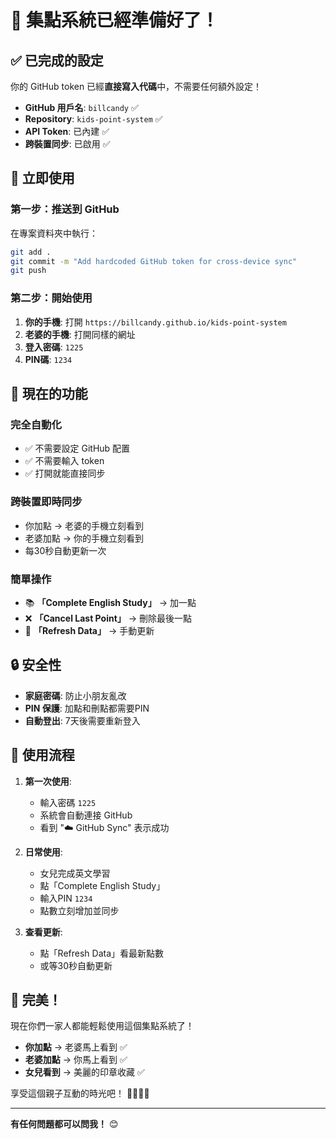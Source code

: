# 🎉 集點系統已經準備好了！

## ✅ **已完成的設定**

你的 GitHub token 已經**直接寫入代碼**中，不需要任何額外設定！

- **GitHub 用戶名**: `billcandy` ✅
- **Repository**: `kids-point-system` ✅  
- **API Token**: 已內建 ✅
- **跨裝置同步**: 已啟用 ✅

## 🚀 **立即使用**

### **第一步：推送到 GitHub**

在專案資料夾中執行：

```bash
git add .
git commit -m "Add hardcoded GitHub token for cross-device sync"
git push
```

### **第二步：開始使用**

1. **你的手機**: 打開 `https://billcandy.github.io/kids-point-system`
2. **老婆的手機**: 打開同樣的網址
3. **登入密碼**: `1225`
4. **PIN碼**: `1234`

## 🌟 **現在的功能**

### **完全自動化**
- ✅ 不需要設定 GitHub 配置
- ✅ 不需要輸入 token
- ✅ 打開就能直接同步

### **跨裝置即時同步**
- 你加點 → 老婆的手機立刻看到
- 老婆加點 → 你的手機立刻看到
- 每30秒自動更新一次

### **簡單操作**
- 📚 **「Complete English Study」** → 加一點
- ❌ **「Cancel Last Point」** → 刪除最後一點
- 🔄 **「Refresh Data」** → 手動更新

## 🔒 **安全性**

- **家庭密碼**: 防止小朋友亂改
- **PIN 保護**: 加點和刪點都需要PIN
- **自動登出**: 7天後需要重新登入

## 📱 **使用流程**

1. **第一次使用**:
   - 輸入密碼 `1225`
   - 系統會自動連接 GitHub
   - 看到 "☁️ GitHub Sync" 表示成功

2. **日常使用**:
   - 女兒完成英文學習
   - 點「Complete English Study」
   - 輸入PIN `1234`
   - 點數立刻增加並同步

3. **查看更新**:
   - 點「Refresh Data」看最新點數
   - 或等30秒自動更新

## 🎯 **完美！**

現在你們一家人都能輕鬆使用這個集點系統了！

- **你加點** → 老婆馬上看到 ✅
- **老婆加點** → 你馬上看到 ✅
- **女兒看到** → 美麗的印章收藏 ✅

享受這個親子互動的時光吧！ 🌟👨‍👩‍👧

---

**有任何問題都可以問我！** 😊

